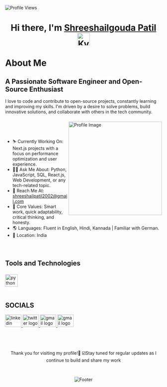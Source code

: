<p align="left">
  <img src="https://komarev.com/ghpvc/?username=shreeshailpatil&label=Profile%20views&color=0e75b6&style=flat" alt="Profile Views" />
</p>

<h1 align="center"> Hi there, I'm <a href="https://www.linkedin.com/in/shreeshailgouda-n-patil-941722225">Shreeshailgouda Patil</a> <img height="40" alt="Kyubey" src="https://raw.githubusercontent.com/innng/innng/master/assets/kyubey.gif"/></h1>



###
<h1>About Me</h1>
<h2>A Passionate Software Engineer and Open-Source Enthusiast</h2>
<p>I love to code and contribute to open-source projects, constantly learning and improving my skills. I'm driven by a desire to solve problems, build innovative solutions, and collaborate with others in the tech community.</p>



###

<img align="right" src="https://github.com/SankshipthShetty/SankshipthShetty/assets/99337968/2bd05422-3a3b-4d7c-94a1-7cdb584c09d7" alt="Profile Image" width="300"/>

</br></br>
- ⛷️ Currently Working On: Next.js projects with a focus on performance optimization and user experience.
- 🧑‍💻 Ask Me About: Python, JavaScript, SQL, React.js, Web Development, or any tech-related topic.
- 📩 Reach Me At: shreeshailpatil2002@gmail.com
- 💎 Core Values: Smart work, quick adaptability, critical thinking, and honesty.
- 🌎 Languages: Fluent in English, Hindi, Kannada | Familiar with German.
- 📍 Location: India

###

</br>

<h2>Tools and Technologies</h2>

###

<div>
  <img src="https://skillicons.dev/icons?i=python,js,html,css,react,tailwind,django,express,nodejs,mongodb,mysql,git,linux,postman" height="40" alt="python logo"  />
  
</div>
</br>


## SOCIALS

<div>
  <a href="https://www.linkedin.com/in/shreeshailgouda-n-patil-941722225/" target="_blank">
    <img src="https://go-skill-icons.vercel.app/api/icons?i=linkedin" width="52" height="40" alt="linkedin logo"  />
  </a>
  <a href="https://twitter.com/Shreesh72824843" target="_blank">
    <img src="https://raw.githubusercontent.com/maurodesouza/profile-readme-generator/master/src/assets/icons/social/twitter/default.svg" width="52" height="40" alt="twitter logo"  />
  </a>
  <a href="mailto:shreeshailpatil2002@gmail.com" target="_blank">
    <img src="https://go-skill-icons.vercel.app/api/icons?i=gmail" width="52" height="40" alt="gmail logo"  />
  </a>
  <a href="https://leetcode.com/u/shreeshailmax/" target="_blank">
    <img src="https://go-skill-icons.vercel.app/api/icons?i=leetcode" width="52" height="40" alt="gmail logo"  />
  </a>
</div>

</br></br>
###

<p align="center">
  Thank you for visiting my profile!🫡
  ☑️Stay tuned for regular updates as I continue to build and share my work
</p>

<br>
<p align="center">
  <img src="https://capsule-render.vercel.app/api?type=waving&color=gradient&height=60&section=footer" alt="Footer"/>
</p>

###
